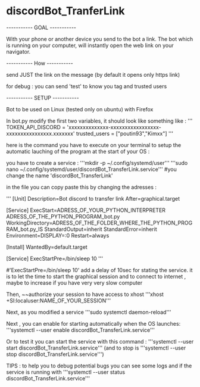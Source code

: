 # discordBot_TranferLink

----------- GOAL -----------

With your phone or another device you send to the bot a link. The bot which is running on your computer, will instantly open the web link on your navigator.

----------- How -----------

send JUST the link on the message (by default it opens only https link)

for debug : you can send 'test' to know you tag and trusted users

----------- SETUP -----------

Bot to be used on Linux (tested only on ubuntu) with Firefox

In bot.py modify the first two variables, it should look like something like :
'''
TOKEN_API_DISCORD = 'xxxxxxxxxxxxxx-xxxxxxxxxxxxxxxxx-xxxxxxxxxxxxxxxx.xxxxxxx'
trusted_users = ["poutin93","Kimxx"]
'''


here is the command you have to execute on your terminal to setup the automatic lauching of the program at the start of your OS :


you have to create a service :
'''mkdir -p ~/.config/systemd/user'''
'''sudo nano ~/.config/systemd/user/discordBot_TransferLink.service'''
#you change the name 'discordBot_TransferLink'

in the file you can copy paste this by changing the adresses :

'''
[Unit]
Description=Bot discord to transfer link
After=graphical.target

[Service]
ExecStart=ADRESS_OF_YOUR_PYTHON_INTERPRETER ADRESS_OF_THE_PYTHON_PROGRAM_bot.py
WorkingDirectory=ADRESS_OF_THE_FOLDER_WHERE_THE_PYTHON_PROGRAM_bot.py_IS
StandardOutput=inherit
StandardError=inherit
Environment=DISPLAY=:0
Restart=always

[Install]
WantedBy=default.target

[Service]
ExecStartPre=/bin/sleep 10
'''

#'ExecStartPre=/bin/sleep 10' add a delay of 10sec for stating the service. it is to let the time to start the graphical session and to connect to internet , maybe to increase if you have very very slow computer


Then, ~~authorize your session to have access to xhost
'''xhost +SI:localuser:NAME_OF_YOUR_SESSION'''

Next, as you modified a service
'''sudo systemctl daemon-reload'''

Next , you can enable for starting automatically when the OS launches:
'''systemctl --user enable discordBot_TransferLink.service'''

Or to test it you can start the service with this command : 
'''systemctl --user start discordBot_TransferLink.service'''
(and to stop is '''systemctl --user stop discordBot_TransferLink.service''')

TIPS : to help you to debug potential bugs you can see some logs and if the service is running with 
'''systemctl --user status discordBot_TransferLink.service'''



